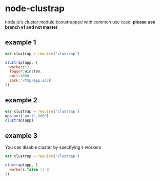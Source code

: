 node-clustrap
=============

node.js's cluster module bootstrapped with common use case.
**please use branch v1 and not master**


## example 1
```javascript
var clustrap = require('clustrap')

clustrap(app, {
  workers:2,
  logger:winston,
  port:3000,
  sock:'/tmp/app.sock'
})
```

## example 2
```javascript
var clustrap = require('clustrap')
app.set('port',3000)
clustrap(app)
```

## example 3
You can disable cluster by specifying `0` workers
```javascript
var clustrap = require('clustrap')

clustrap(app, {
  workers:false || 0,
})
```
